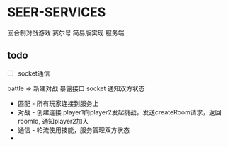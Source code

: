 # SEER-SERVICES

回合制对战游戏 赛尔号 简易版实现 服务端

## todo

- [ ] socket通信


battle => 新建对战 暴露接口 socket 通知双方状态

- 匹配 - 所有玩家连接到服务上
- 对战 - 创建连接 player1向player2发起挑战，发送createRoom请求，返回roomId, 通知player2加入
- 通信 - 轮流使用技能，服务管理双方状态
- 